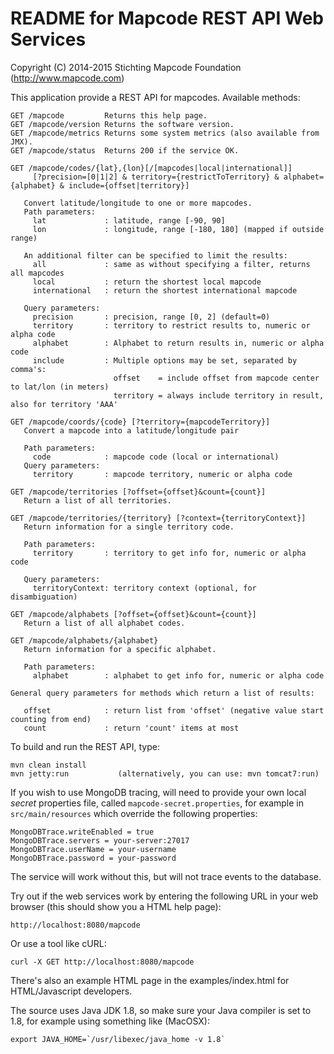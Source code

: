 # README for Mapcode REST API Web Services 
 
Copyright (C) 2014-2015 Stichting Mapcode Foundation (http://www.mapcode.com)

This application provide a REST API for mapcodes. 
Available methods:
    
    GET /mapcode         Returns this help page.
    GET /mapcode/version Returns the software version.
    GET /mapcode/metrics Returns some system metrics (also available from JMX).
    GET /mapcode/status  Returns 200 if the service OK.
    
    GET /mapcode/codes/{lat},{lon}[/[mapcodes|local|international]]
         [?precision=[0|1|2] & territory={restrictToTerritory} & alphabet={alphabet} & include={offset|territory}]
    
       Convert latitude/longitude to one or more mapcodes.
       Path parameters:
         lat             : latitude, range [-90, 90]
         lon             : longitude, range [-180, 180] (mapped if outside range)
    
       An additional filter can be specified to limit the results:
         all             : same as without specifying a filter, returns all mapcodes
         local           : return the shortest local mapcode
         international   : return the shortest international mapcode
    
       Query parameters:
         precision       : precision, range [0, 2] (default=0)
         territory       : territory to restrict results to, numeric or alpha code
         alphabet        : Alphabet to return results in, numeric or alpha code
         include         : Multiple options may be set, separated by comma's:
                           offset    = include offset from mapcode center to lat/lon (in meters)
                           territory = always include territory in result, also for territory 'AAA'
    
    GET /mapcode/coords/{code} [?territory={mapcodeTerritory}]
       Convert a mapcode into a latitude/longitude pair
    
       Path parameters:
         code            : mapcode code (local or international)
       Query parameters:
         territory       : mapcode territory, numeric or alpha code
    
    GET /mapcode/territories [?offset={offset}&count={count}]
       Return a list of all territories.
    
    GET /mapcode/territories/{territory} [?context={territoryContext}]
       Return information for a single territory code.
    
       Path parameters:
         territory       : territory to get info for, numeric or alpha code
    
       Query parameters:
         territoryContext: territory context (optional, for disambiguation)
    
    GET /mapcode/alphabets [?offset={offset}&count={count}]
       Return a list of all alphabet codes.
    
    GET /mapcode/alphabets/{alphabet}
       Return information for a specific alphabet.
    
       Path parameters:
         alphabet        : alphabet to get info for, numeric or alpha code
    
    General query parameters for methods which return a list of results:
    
       offset            : return list from 'offset' (negative value start counting from end)
       count             : return 'count' items at most
       
To build and run the REST API, type:

    mvn clean install
    mvn jetty:run           (alternatively, you can use: mvn tomcat7:run)

If you wish to use MongoDB tracing, will need to provide your own local 
*secret* properties file, called `mapcode-secret.properties`, for example
in `src/main/resources` which override the following properties:

    MongoDBTrace.writeEnabled = true
    MongoDBTrace.servers = your-server:27017
    MongoDBTrace.userName = your-username
    MongoDBTrace.password = your-password
 
The service will work without this, but will not trace events to the
database.

Try out if the web services work by entering the following URL in your web browser
(this should show you a HTML help page):

    http://localhost:8080/mapcode
    
Or use a tool like cURL:
    
    curl -X GET http://localhost:8080/mapcode
    

There's also an example HTML page in the examples/index.html for HTML/Javascript developers. 

The source uses Java JDK 1.8, so make sure your Java compiler is set to 1.8, for example
using something like (MacOSX):

    export JAVA_HOME=`/usr/libexec/java_home -v 1.8`

